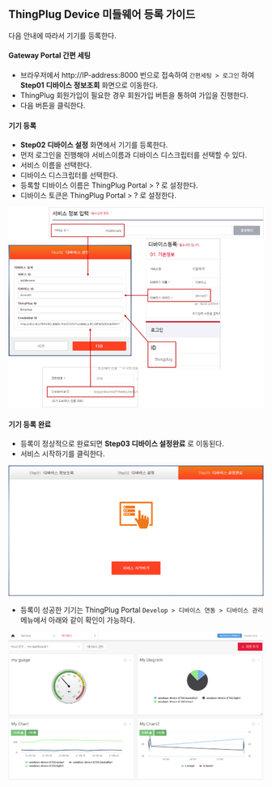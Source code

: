## ThingPlug Device 미들웨어 등록 가이드
다음 안내에 따라서 기기를 등록한다.

#### Gateway Portal 간편 세팅
* 브라우저에서 http://IP-address:8000 번으로 접속하여 `간편세팅 > 로그인` 하여 **Step01 디바이스 정보조회** 화면으로 이동한다.
* ThingPlug 회원가입이 필요한 경우 회원가입 버튼을 통하여 가입을 진행한다.
* 다음 버튼을 클릭한다.

#### 기기 등록
*  **Step02 디바이스 설정** 화면에서 기기를 등록한다.
*  먼저 로그인을 진행해야 서비스이름과 디바이스 디스크립터를 선택할 수 있다.
*  서비스 이름을 선택한다.
*  디바이스 디스크립터를 선택한다.
*  등록할 디바이스 이름은 ThingPlug Portal > ? 로 설정한다.
*  디바이스 토큰은 ThingPlug Portal > ? 로 설정한다.

![](images/registerDevice.png)

#### 기기 등록 완료
* 등록이 정상적으로 완료되면 **Step03 디바이스 설정완료** 로 이동된다.
* 서비스 시작하기를 클릭한다.

![](images/registerCompleted.png)

* 등록이 성공한 기기는 ThingPlug Portal `Develop > 디바이스 연동 > 디바이스 관리` 메뉴에서 아래와 같이 확인이 가능하다.

![](images/checkResult.png)
